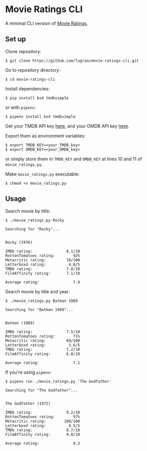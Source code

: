 # Movie Ratings CLI

A minimal CLI version of [Movie Ratings](https://movie-ratings.vercel.app/).

## Set up

Clone repository:
```
$ git clone https://github.com/lugrao/movie-ratings-cli.git
```
Go to repository directory:
```
$ cd movie-ratings-cli
```

Install dependencies:
```
$ pip install bs4 tmdbsimple
```
or with `pipenv`:
```
$ pipenv install bs4 tmdbsimple
```

Get your TMDB API key [here](https://developers.themoviedb.org/3/getting-started/introduction), and your OMDB API key [here](http://www.omdbapi.com/apikey.aspx).

Export them as environment variables:
```
$ export TMDB_KEY=<your_TMDB_key>
$ export OMDB_KEY=<your_OMDB_key>
```
or simply store them in `TMDB_KEY` and `OMDB_KEY` at lines 10 and 11 of `movie_ratings.py`.

Make `movie_ratings.py` executable:
```
$ chmod +x movie_ratings.py
```

## Usage

Search movie by title:
```
$ ./movie_ratings.py Rocky

Searching for "Rocky"...


Rocky (1976)

IMDb rating:               8.1/10
RottenTomatoes rating:        92%
Metacritic rating:         70/100
Letterboxd rating:          4.0/5
TMDb rating:               7.8/10
FilmAffinity rating:       7.1/10

Average rating:               7.9
```
Search movie by title and year:
```
$ ./movie_ratings.py Batman 1989

Searching for "Batman 1989"...


Batman (1989)

IMDb rating:               7.5/10
RottenTomatoes rating:        71%
Metacritic rating:         69/100
Letterboxd rating:          3.6/5
TMDb rating:               7.2/10
FilmAffinity rating:       6.8/10

Average rating:               7.1
```

If you're using `pipenv`:
```
$ pipenv run ./movie_ratings.py 'The Godfather'

Searching for "The Godfather"...


The Godfather (1972)

IMDb rating:               9.2/10
RottenTomatoes rating:        97%
Metacritic rating:        100/100
Letterboxd rating:          4.5/5
TMDb rating:               8.7/10
FilmAffinity rating:       9.0/10

Average rating:               9.3
```